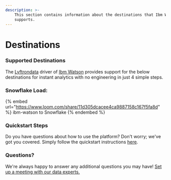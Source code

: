```yaml
---
description: >-
    This section contains information about the destinations that Ibm Watson
    supports.
---
```


# Destinations

### Supported Destinations

The [Lyftrondata](https://www.lyftrondata.com/) driver of [Ibm Watson](https://www.lyftrondata.com/integration/ibm-watson/) provides support for the below destinations for instant analytics with no engineering in just 4 simple steps.

### Snowflake Load:

{% embed url="https://www.loom.com/share/11d305dcacee4ca9887158c167f5fa8d" %}
ibm-watson to Snowflake
{% endembed %}

### Quickstart Steps

Do you have questions about how to use the platform? Don't worry; we've got you covered. Simply follow the quickstart instructions [here](../../../quickstart-steps.md).

### Questions? <a href="#questions" id="questions"></a>

We're always happy to answer any additional questions you may have! [Set up a meeting with our data experts.](https://www.lyftrondata.com/book-a-meeting/)
